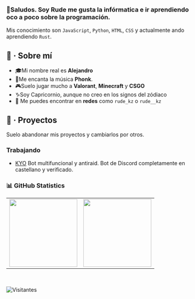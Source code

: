 ### 🥂Saludos. Soy Rude me gusta la infórmatica e ir aprendiendo  oco a poco sobre la programación.
Mis conocimiento son `JavaScript`, `Python`, `HTML`, `CSS` y actualmente ando aprendiendo `Rust`.

## 🎩 · Sobre mí

 - 🎓Mi nombre real es **Alejandro**
 - 🎸Me encanta la música **Phonk**.
 - 🎮Suelo jugar mucho a **Valorant**, **Minecraft** y **CSGO**
 - ♑Soy Capricornio, aunque no creo en los signos del zódiaco
 - 🔰 Me puedes encontrar en **redes** como `rude_kz` o `rude__kz`
 ## 🔗 · Proyectos
 Suelo abandonar mis proyectos y cambiarlos por otros. 
 ### Trabajando
 - [KYO](https://discord.com/api/oauth2/authorize?client_id=1001231584692797570&permissions=8&scope=bot%20applications.commands) Bot multifuncional y antiraid. Bot de Discord completamente en castellano y verificado.

### 📊 GitHub Statistics
<table>
  <tr>
	<td align="center" style="padding=0;width=50%;">
	  <img align="center" style="padding=0;" src="https://github-readme-stats.vercel.app/api/?username=rudekz&show_icons=true&title_color=60a5fa&text_color=f8fafc&theme=react&hide_border=true&count_private=true&bg_color=0f172a" height="180" />
	</td>
	<td align="center" style="padding=0;width=50%;">
	  <img align="center" style="padding=0;" src="https://github-readme-stats.vercel.app/api/top-langs/?username=rudekz&title_color=60a5fa&text_color=f8fafc&theme=react&hide_border=true&count_private=true&layout=compact&bg_color=0f172a" height="180" />
	</td>
  </tr>
</table>

<br />

![Visitantes](https://api.visitorbadge.io/api/visitors?path=https%3A%2F%2Fgithub.com%2Frudekz&label=Visitors%20(since%20May%202023)&countColor=%23263759)
